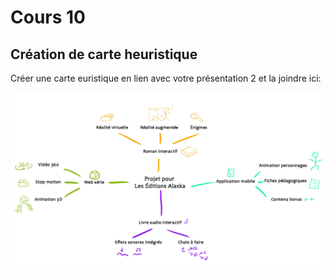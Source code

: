 # Cours 10
## Création de carte heuristique
Créer une carte euristique en lien avec votre présentation 2 et la joindre ici: 

![Carte heuristique](Images/Carteheuristique.jpg)
